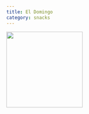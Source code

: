 ```yaml
---
title: El Domingo
category: snacks
---
```

<img src="https://www.chelseasmessyapron.com/wp-content/uploads/2015/08/Churro-Ice-Cream-Sandwich-2-500x500.jpg" class="img-card-top" style="height:200px;">
